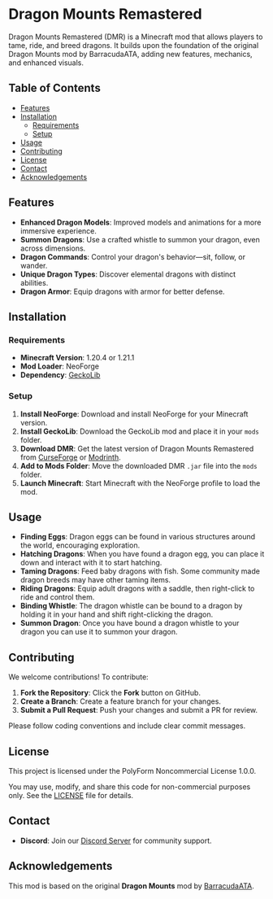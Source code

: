 # Dragon Mounts Remastered

Dragon Mounts Remastered (DMR) is a Minecraft mod that allows players to tame, ride, and breed dragons. It builds upon the foundation of the original Dragon Mounts mod by BarracudaATA, adding new features, mechanics, and enhanced visuals.

## Table of Contents

- [Features](#features)
- [Installation](#installation)
  - [Requirements](#requirements)
  - [Setup](#setup)
- [Usage](#usage)
- [Contributing](#contributing)
- [License](#license)
- [Contact](#contact)
- [Acknowledgements](#acknowledgements)

## Features

- **Enhanced Dragon Models**: Improved models and animations for a more immersive experience.
- **Summon Dragons**: Use a crafted whistle to summon your dragon, even across dimensions.
- **Dragon Commands**: Control your dragon's behavior—sit, follow, or wander.
- **Unique Dragon Types**: Discover elemental dragons with distinct abilities.
- **Dragon Armor**: Equip dragons with armor for better defense.

## Installation

### Requirements

- **Minecraft Version**: 1.20.4 or 1.21.1
- **Mod Loader**: NeoForge
- **Dependency**: [GeckoLib](https://www.curseforge.com/minecraft/mc-mods/geckolib)

### Setup

1. **Install NeoForge**: Download and install NeoForge for your Minecraft version.
2. **Install GeckoLib**: Download the GeckoLib mod and place it in your `mods` folder.
3. **Download DMR**: Get the latest version of Dragon Mounts Remastered from [CurseForge](https://www.curseforge.com/minecraft/mc-mods/dmr) or [Modrinth](https://modrinth.com/mod/dmr).
4. **Add to Mods Folder**: Move the downloaded DMR `.jar` file into the `mods` folder.
5. **Launch Minecraft**: Start Minecraft with the NeoForge profile to load the mod.

## Usage

- **Finding Eggs**: Dragon eggs can be found in various structures around the world, encouraging exploration. 
- **Hatching Dragons**: When you have found a dragon egg, you can place it down and interact with it to start hatching.
- **Taming Dragons**: Feed baby dragons with fish. Some community made dragon breeds may have other taming items.
- **Riding Dragons**: Equip adult dragons with a saddle, then right-click to ride and control them.
- **Binding Whistle**: The dragon whistle can be bound to a dragon by holding it in your hand and shift right-clicking the dragon.
- **Summon Dragon**: Once you have bound a dragon whistle to your dragon you can use it to summon your dragon.

## Contributing

We welcome contributions! To contribute:

1. **Fork the Repository**: Click the **Fork** button on GitHub.
2. **Create a Branch**: Create a feature branch for your changes.
3. **Submit a Pull Request**: Push your changes and submit a PR for review.

Please follow coding conventions and include clear commit messages.

## License

This project is licensed under the PolyForm Noncommercial License 1.0.0.

You may use, modify, and share this code for non-commercial purposes only.
See the [LICENSE](LICENSE.md) file for details.

## Contact
- **Discord**: Join our [Discord Server](https://discord.gg/3XknsXtKYR) for community support.

## Acknowledgements

This mod is based on the original **Dragon Mounts** mod by [BarracudaATA](https://www.minecraftforum.net/members/BarracudaATA).
